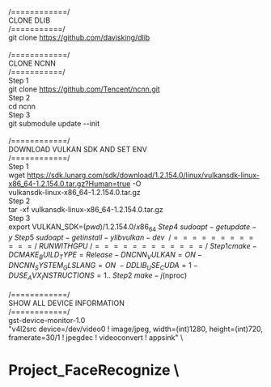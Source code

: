 /============/ \
CLONE DLIB \
/===========/ \
git clone https://github.com/davisking/dlib \
\
/============/ \
CLONE NCNN \
/===========/ \
Step 1  \
git clone https://github.com/Tencent/ncnn.git \
Step 2  \
cd ncnn \
Step 3  \
git submodule update --init \
\
/============/ \
DOWNLOAD VULKAN SDK AND SET ENV \
/============/ \
Step 1 \
wget https://sdk.lunarg.com/sdk/download/1.2.154.0/linux/vulkansdk-linux-x86_64-1.2.154.0.tar.gz?Human=true -O \
vulkansdk-linux-x86_64-1.2.154.0.tar.gz \
Step 2 \
tar -xf vulkansdk-linux-x86_64-1.2.154.0.tar.gz \
Step 3 \
export VULKAN_SDK=$(pwd)/1.2.154.0/x86_64 \
Step 4 \
sudo apt-get update -y \
Step 5 \
sudo apt-get install -y libvulkan-dev \
 \
/============/ \
RUN WITH GPU \
/============/ \
Step 1 
cmake -DCMAKE_BUILD_TYPE=Release -DNCNN_VULKAN=ON -DNCNN_SYSTEM_GLSLANG=ON \
-DDLIB_USE_CUDA=1 -DUSE_AVX_INSTRUCTIONS=1 .. \
Step 2 \
make -j$(nproc) \
 \
/============/ \
SHOW ALL DEVICE INFORMATION \
/============/ \
gst-device-monitor-1.0 \
"v4l2src device=/dev/video0 ! image/jpeg, width=(int)1280, height=(int)720, \
framerate=30/1 ! jpegdec ! videoconvert ! appsink" \
# Project_FaceRecognize \
